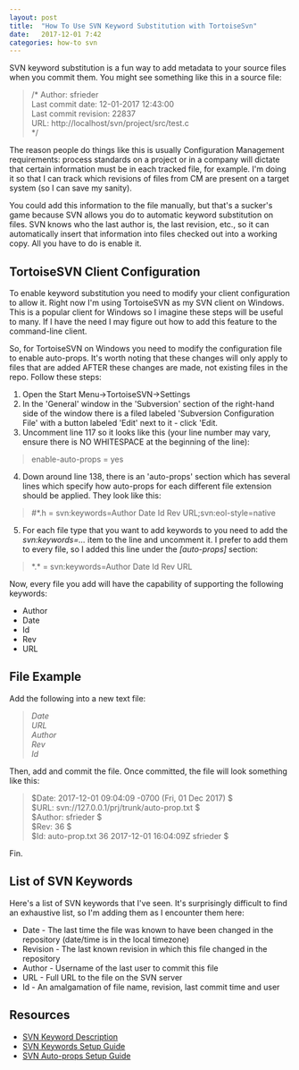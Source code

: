 ```yaml
---
layout: post
title:  "How To Use SVN Keyword Substitution with TortoiseSvn"
date:   2017-12-01 7:42
categories: how-to svn
---
```


SVN keyword substitution is a fun way to add metadata to your source files when you commit them. You might see something like this in a source file:

> /* Author: sfrieder  
>    Last commit date: 12-01-2017 12:43:00  
>    Last commit revision: 22837  
>    URL: http://localhost/svn/project/src/test.c  
> */

The reason people do things like this is usually Configuration Management requirements: process standards on a project or in a company will dictate that certain information must be in each tracked file, for example. I'm doing it so that I can track which revisions of files from CM are present on a target system (so I can save my sanity).

You could add this information to the file manually, but that's a sucker's game because SVN allows you do to automatic keyword substitution on files. SVN knows who the last author is, the last revision, etc., so it can automatically insert that information into files checked out into a working copy. All you have to do is enable it.

## TortoiseSVN Client Configuration ##

To enable keyword substitution you need to modify your client configuration to allow it. Right now I'm using TortoiseSVN as my SVN client on Windows. This is a popular client for Windows so I imagine these steps will be useful to many. If I have the need I may figure out how to add this feature to the command-line client.

So, for TortoiseSVN on Windows you need to modify the configuration file to enable auto-props. It's worth noting that these changes will only apply to files that are added AFTER these changes are made, not existing files in the repo. Follow these steps:

1. Open the Start Menu->TortoiseSVN->Settings
2. In the 'General' window in the 'Subversion' section of the right-hand side of the window there is a filed labeled 'Subversion Configuration File' with a button labeled 'Edit' next to it - click 'Edit.
3. Uncomment line 117 so it looks like this (your line number may vary, ensure there is NO WHITESPACE at the beginning of the line):
> enable-auto-props = yes
4. Down around line 138, there is an 'auto-props' section which has several lines which specify how auto-props for each different file extension should be applied. They look like this:
> \#*.h = svn:keywords=Author Date Id Rev URL;svn:eol-style=native
5. For each file type that you want to add keywords to you need to add the *svn:keywords=...* item to the line and uncomment it. I prefer to add them to every file, so I added this line under the *[auto-props]* section:
> \*.\* = svn:keywords=Author Date Id Rev URL

Now, every file you add will have the capability of supporting the following keywords:
* Author
* Date
* Id
* Rev
* URL

## File Example ##
Add the following into a new text file:

> $Date$  
> $URL$  
> $Author$  
> $Rev$  
> $Id$  

Then, add and commit the file. Once committed, the file will look something like this:

> $Date: 2017-12-01 09:04:09 -0700 (Fri, 01 Dec 2017) $  
> $URL: svn://127.0.0.1/prj/trunk/auto-prop.txt $  
> $Author: sfrieder $  
> $Rev: 36 $  
> $Id: auto-prop.txt 36 2017-12-01 16:04:09Z sfrieder $  

Fin.

## List of SVN Keywords ##

Here's a list of SVN keywords that I've seen. It's surprisingly difficult to find an exhaustive list, so I'm adding them as I encounter them here:

* Date - The last time the file was known to have been changed in the repository (date/time is in the local timezone)
* Revision - The last known revision in which this file changed in the repository 
* Author - Username of the last user to commit this file
* URL - Full URL to the file on the SVN server
* Id - An amalgamation of file name, revision, last commit time and user

## Resources ##

* [SVN Keyword Description](http://svnbook.red-bean.com/en/1.5/svn.advanced.props.special.keywords.html)
* [SVN Keywords Setup Guide](https://wiki.documentfoundation.org/Svn:keywords)
* [SVN Auto-props Setup Guide](https://www.mediawiki.org/wiki/Subversion/auto-props)



